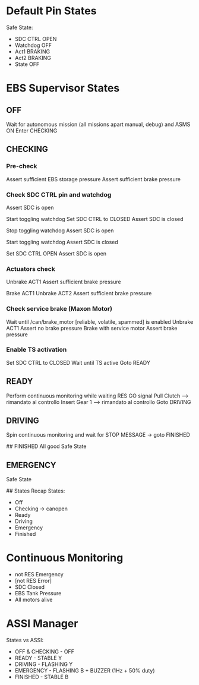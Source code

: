 # Default Pin States
Safe State:
  - SDC CTRL OPEN
  - Watchdog OFF
  - Act1 BRAKING
  - Act2 BRAKING
  - State OFF

# EBS Supervisor States
## OFF
Wait for autonomous mission (all missions apart manual, debug) and ASMS ON
Enter CHECKING

## CHECKING
### Pre-check
Assert sufficient EBS storage pressure
Assert sufficient brake pressure

### Check SDC CTRL pin and watchdog
Assert SDC is open

Start toggling watchdog
Set SDC CTRL to CLOSED
Assert SDC is closed

Stop toggling watchdog
Assert SDC is open

Start toggling watchdog
Assert SDC is closed

Set SDC CTRL OPEN
Assert SDC is open

### Actuators check
Unbrake ACT1
Assert sufficient brake pressure

Brake ACT1
Unbrake ACT2
Assert sufficient brake pressure

### Check service brake (Maxon Motor)
Wait until /can/brake_motor [reliable, volatile, spammed] is enabled
Unbrake ACT1
Assert no brake pressure
Brake with service motor
Assert brake pressure

### Enable TS activation
Set SDC CTRL to CLOSED
Wait until TS active
Goto READY

## READY
Perform continuous monitoring while waiting RES GO signal
Pull Clutch   --> rimandato al controllo 
Insert Gear 1 --> rimandato al controllo
Goto DRIVING

## DRIVING
Spin continuous monitoring and wait for STOP MESSAGE -> goto FINISHED

## FINISHED
All good
Safe State

## EMERGENCY
Safe State

## States Recap
States:
- Off
- Checking -> canopen
- Ready
- Driving
- Emergency
- Finished

# Continuous Monitoring
  - not RES Emergency
  - [not RES Error]
  - SDC Closed
  - EBS Tank Pressure
  - All motors alive

# ASSI Manager
States vs ASSI:
  - OFF & CHECKING - OFF
  - READY - STABLE Y
  - DRIVING - FLASHING Y
  - EMERGENCY - FLASHING B + BUZZER (1Hz + 50% duty)
  - FINISHED - STABLE B